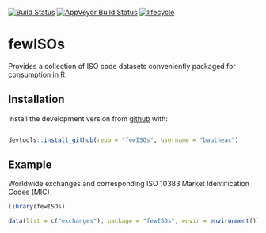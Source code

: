 [![Build Status](https://travis-ci.com/bautheac/fewISOs.svg?branch=master)](https://travis-ci.com/bautheac/fewISOs)
[![AppVeyor Build Status](https://ci.appveyor.com/api/projects/status/github/bautheac/fewISOs?branch=master&svg=true)](https://ci.appveyor.com/project/bautheac/fewISOs)
[![lifecycle](https://img.shields.io/badge/lifecycle-experimental-orange.svg)](https://www.tidyverse.org/lifecycle/#experimental)


# fewISOs

Provides a collection of ISO code datasets conveniently packaged for consumption in R. 


## Installation

Install the development version from [github](https://github.com/bautheac/fewISOs/) with:

``` r

devtools::install_github(repo = "fewISOs", username = "bautheac")

```

## Example

Worldwide exchanges and corresponding ISO 10383 Market Identification Codes (MIC)

``` r
library(fewISOs)

data(list = c("exchanges"), package = "fewISOs", envir = environment())

```


